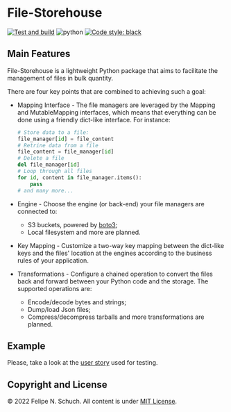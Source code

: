 # File-Storehouse

[![Test and build](https://github.com/fschuch/file_storehouse/actions/workflows/ci.yml/badge.svg)](https://github.com/fschuch/file_storehouse/actions/workflows/ci.yml)
![python](https://img.shields.io/badge/Python-3.8%2B-brightgreen)
[![Code style: black](https://img.shields.io/badge/code%20style-black-000000.svg)](https://github.com/psf/black)

## Main Features

File-Storehouse is a lightweight Python package that aims to facilitate the management of files in bulk quantity.

There are four key points that are combined to achieving such a goal:

* Mapping Interface - The file managers are leveraged by the Mapping and MutableMapping interfaces, which means that everything can be done using a friendly dict-like interface. For instance:

  ```python
  # Store data to a file:
  file_manager[id] = file_content
  # Retrine data from a file
  file_content = file_manager[id]
  # Delete a file
  del file_manager[id]
  # Loop through all files
  for id, content in file_manager.items():
      pass
  # and many more...
  ```

* Engine - Choose the engine (or back-end) your file managers are connected to:

  * S3 buckets, powered by [boto3](https://boto3.amazonaws.com/v1/documentation/api/latest/index.html);
  * Local filesystem and more are planned.

* Key Mapping - Customize a two-way key mapping between the dict-like keys and the files' location at the engines according to the business rules of your application.

* Transformations - Configure a chained operation to convert the files back and forward between your Python code and the storage. The supported operations are:

  * Encode/decode bytes and strings;
  * Dump/load Json files;
  * Compress/decompress tarballs and more transformations are planned.

## Example

Please, take a look at the [user story](tests/test_user_story.py) used for testing.

## Copyright and License

© 2022 Felipe N. Schuch. All content is under [MIT License](https://github.com/fschuch/file_storehouse/blob/master/LICENSE).
